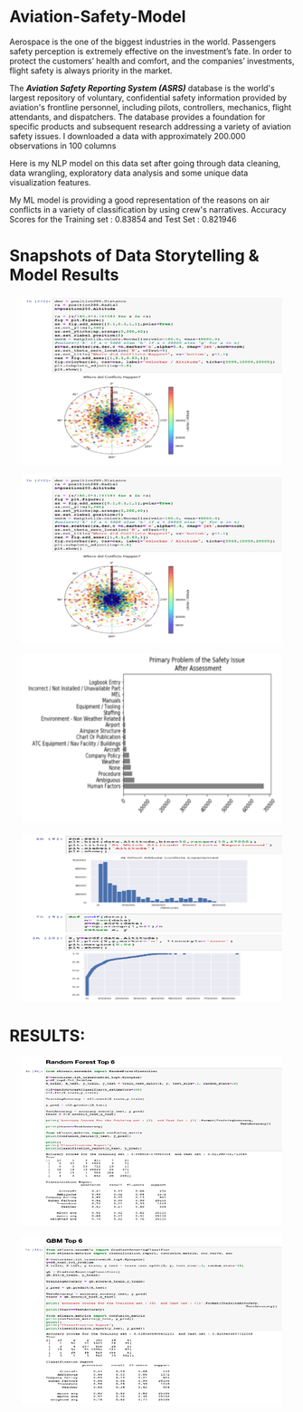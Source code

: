 # Aviation-Safety-Model
Aerospace is the one of the biggest industries in the world. Passengers safety perception is extremely effective on the investment’s fate. In order to protect the customers’ health and comfort, and the companies’ investments, flight safety is always priority in the market.

The ***Aviation Safety Reporting System (ASRS)*** database is the world's largest repository of voluntary, confidential safety information provided by aviation's frontline personnel, including pilots, controllers, mechanics, flight attendants, and dispatchers. The database provides a foundation for specific products and subsequent research addressing a variety of aviation safety issues. I downloaded a data with approximately 200.000 observations in 100 columns

Here is my NLP model on this data set after going through data cleaning, data wrangling, exploratory data analysis and some unique data visualization features.

My ML model is providing a good representation of the reasons on air conflicts in a variety of classification by using crew's narratives.
Accuracy Scores for the Training set : 0.83854 and Test Set : 0.821946

# Snapshots of Data Storytelling & Model Results

<p align="center">
  <img width="460" height="300" src="https://github.com/alibas01/Aviation-Safety-Issues/blob/master/pics/inciden_dist_by_loc.png">
</p>

<p align="center">
  <img width="460" height="300" src="https://github.com/alibas01/Aviation-Safety-Issues/blob/master/pics/inciden_dist_by_loc.png">
</p>

<p align="center">
  <img width="460" height="300" src="https://github.com/alibas01/Aviation-Safety-Issues/blob/master/pics/amount_of%20assesments.png">
</p>

<p align="center">
  <img width="460" height="300" src="https://github.com/alibas01/Aviation-Safety-Issues/blob/master/pics/EDA_altitudes.png">
</p>

# RESULTS:
<p align="center">
  <img width="460" height="300" src="https://github.com/alibas01/Aviation-Safety-Issues/blob/master/pics/Random_forest_model.png">
</p>
<p align="center">
  <img width="460" height="300" src="https://github.com/alibas01/Aviation-Safety-Issues/blob/master/pics/Gradient_boost_model.png">
</p>